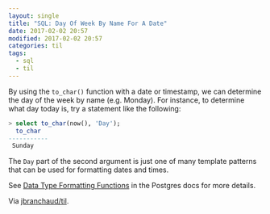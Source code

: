 ```yaml
---
layout: single
title: "SQL: Day Of Week By Name For A Date"
date: 2017-02-02 20:57
modified: 2017-02-02 20:57
categories: til
tags:
  - sql
  - til
---
```


By using the `to_char()` function with a date or timestamp,
we can determine the day of the week by name (e.g. Monday).
For instance, to determine what day today is,
try a statement like the following:

```sql
> select to_char(now(), 'Day');
  to_char
-----------
 Sunday
```

The `Day` part of the second argument is just one of many template patterns
that can be used for formatting dates and times.

See [Data Type Formatting
Functions](http://www.postgresql.org/docs/current/static/functions-formatting.html)
in the Postgres docs for more details.

Via [jbranchaud/til](https://github.com/jbranchaud/til).
